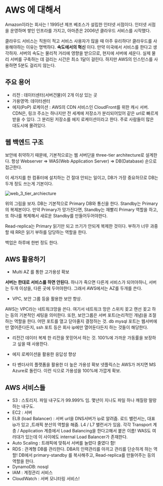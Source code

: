 # AWS 에 대해서

Amazon이라는 회사는 !
1995년 제프 베조스가 설립한 인터넷 서점이다.
인터넷 서점을 운영하며 쌓인 인프라를 가지고, 아마존은
2006년 클라우드 서비스를 시작했다.

클라우드 서비스는 직원이 적고 서비스 사용자가 많을 때 아주 유리하다!
클라우드를 사용해야하는 이유는 명백하다.  **속도에서의 혁신** 이다. 만약 미국에서 서비스를 한다고 생각하자. 서버의 속도는 물리적 거리에 영향을 받으므로, 현지에 서버에 세운다. 실제 물리 서버를 구축하는 데 걸리는 시간은 최소 1달이 걸린다.
하지만 AWS의 인스턴스를 사용하면 5분도 걸리지 않는다.


## 주요 용어
* 리전 : 데이터센터(서버건물)이 2개 이상 있는 곳
* 가용영역: 데이터센터
* 에지(PoP) 로케이션 : AWS의 CDN 서비스인 CloudFront를 위한 캐시 서버.
CDN은, 링크 주소는 하나지만 전 세계에 저장소가 분리되어있어 같은 url로 빠르게 받을 수 있다. 그 분리된 저장소를 에지 로케이션이라고 한다. 주로 사람들이 많은 대도시에 몰려있다.

## 웹 백엔드 구조

보안에 취약하기 때문에, 기본적으로는 웹 서버단을 three-tier architecture로 설계한다. 항상 Webserver => WAS(Web Application Server) => DB(Database) 순으로 접근한다.

이 세가지를 한 컴퓨터에 설치하는 건 절대 안되는 일이고, DB가 가장 중요하므로 DB는 두개 정도 쓰는게 기본이다.

![web_3_tier_archiecture](./web_3_tier_archiecture.png)

위의 그림을 보자.
DB는 기본적으로 Primary DB와 통신을 한다.
Standby는 Primary의 복제본이다.
만약 Primary가 망가진다면, Standby는 재빨리 Primary 역할을 하고, 또 하나를 복제해서 새로운 Standby를 만들어두어야한다.

Read-replica는 Primary 읽기만 되고 쓰기가 안되게 복제한 것이다.
부하가 너무 과중할 때 RR은 읽기 부하를 담당하는 역할을 한다.

백업은 하루에 한번 정도 한다.

## AWS 활용하기
* Multi AZ 를 통한 고가용성 확보

**서버는 한대로 서비스를 하면 안된다.**
하나가 죽으면 다른게 서비스가 되어야하니, 서버는 두개 이상을, 다른 곳에 두어야한다. 그래서 AWS에서는 AZ를 두개를 쓴다.

* VPC, 보안 그룹 등을 활용한 보안 향상.

AWS는 VPC라는 네트워크망을 쓴다. 여기서 네트워크 망은 스위치 꽂고 랜선 꽂고 하는 등의 기본적인 세팅을 의미한다.
또한, 보안그룹은 서버 포트(논리적인 개념)을 조절하는 역할을 한다. 어떤 포트를 열고 닫아줄지 결정하는 것. db mysql 포트는 웹서버에만 열어준다든지, ssh 포트 등은 회사 ip에만 열어둔다든지 하는 것들이 해당한다.

* 리전간 데이터 복제
한 리전을 못믿어서 하는 것. 100%에 가까운 가동률을 보장하고 싶을 때 사용한다.

* 에지 로케이션을 활용한 응답성 향상

* 타 벤더사의 플랫폼을 활용한 더 높은 가용성 확보
넷플릭스는 AWS가 꺼지면 MS Azure로 돌린다.
이런 식으로 가용성을 100%에 가깝게 확보.

## AWS 서비스들

* S3 : 스토리지. 파일 내구도가 99.999% 임.
몇년이 지나도 파일 하나 깨질랑 말랑하는 내구도.
* EC2 : 서버
* ELB (load Balancer) : 서버 url을 DNS서버가 ip로 알려줌. 로드 밸런서는, 대표 ip가 있고 ,트래픽 분산의 역할을 해줌. L4 / L7 밸런서가 있음. 각각 Transport 계층 / Application 계층에서 Load Balancing을 한다고해서 붙은 이름!
WAS도 여러대가 있는데 이 사이에도 internal Load Balancer가 존재한다.
* Auto Scaling : 트래픽에 맞춰서 서버를 늘렸다 줄였다 함!
* RDS : 관계형 DB를 관리한다. DBA의 인력관리를 아끼고 관리를 단순하게 하는 역할! DB에서 primary-standby 를 복사해주고, Read-replica를 만들어주는 등의 역할을 한다.
* DynamoDB: nosql
* IAM : 계정관리 서비스
* CloudWatch : 서버 모니터링 서비스! 
